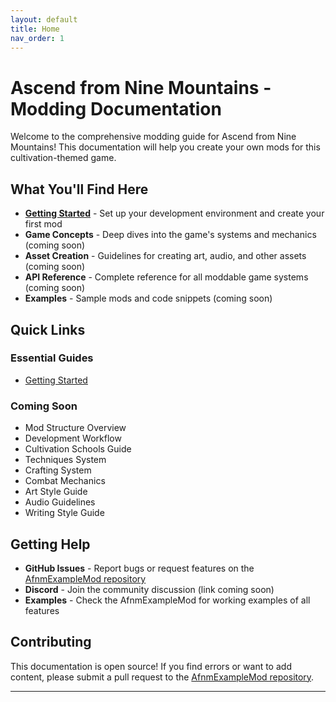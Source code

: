 ```yaml
---
layout: default
title: Home
nav_order: 1
---
```


# Ascend from Nine Mountains - Modding Documentation

Welcome to the comprehensive modding guide for Ascend from Nine Mountains! This documentation will help you create your own mods for this cultivation-themed game.

## What You'll Find Here

- **[Getting Started](getting-started.md)** - Set up your development environment and create your first mod
- **Game Concepts** - Deep dives into the game's systems and mechanics (coming soon)
- **Asset Creation** - Guidelines for creating art, audio, and other assets (coming soon)
- **API Reference** - Complete reference for all moddable game systems (coming soon)
- **Examples** - Sample mods and code snippets (coming soon)

## Quick Links

### Essential Guides

- [Getting Started](getting-started.md)

### Coming Soon

- Mod Structure Overview
- Development Workflow
- Cultivation Schools Guide
- Techniques System
- Crafting System
- Combat Mechanics
- Art Style Guide
- Audio Guidelines
- Writing Style Guide

## Getting Help

- **GitHub Issues** - Report bugs or request features on the [AfnmExampleMod repository](https://github.com/Lyeeedar/AfnmExampleMod/issues)
- **Discord** - Join the community discussion (link coming soon)
- **Examples** - Check the AfnmExampleMod for working examples of all features

## Contributing

This documentation is open source! If you find errors or want to add content, please submit a pull request to the [AfnmExampleMod repository](https://github.com/Lyeeedar/AfnmExampleMod).

---
